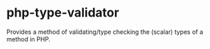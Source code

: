 # php-type-validator
Provides a method of validating/type checking the (scalar) types of a method in PHP.
